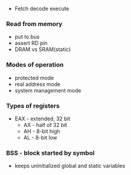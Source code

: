 - Fetch decode execute
### Read from memory
- put to bus
- assert RD pin
- DRAM vs SRAM(static)

### Modes of operation
- protected mode
- real address mode
- system management mode

### Types of registers
- EAX - extended, 32 bit
  - AX - half of 32 bit
  - AH - 8-bit high
  - AL - 8-bit low

### BSS - block started by symbol
- keeps uninitialized global and static variables

